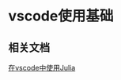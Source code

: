 # vscode使用基础
## 相关文档
[在vscode中使用Julia](https://www.julia-vscode.org/docs/stable/)

[^1]: https://www.luogu.com.cn/blog/GNAQ/VSC-guide
